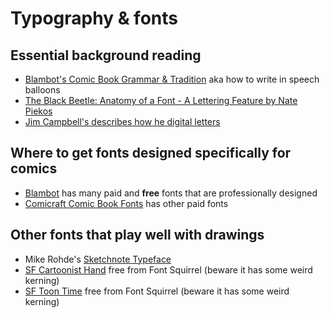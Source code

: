 # Typography & fonts

## Essential background reading

- [Blambot's Comic Book Grammar & Tradition](http://www.blambot.com/articles_grammar.shtml) aka how to write in speech balloons
- [The Black Beetle: Anatomy of a Font - A Lettering Feature by Nate Piekos](http://www.darkhorse.com/Blog/1242/anatomy-pulp-font-lettering-feature-nate-piekos)
- [Jim Campbell's describes how he digital letters](http://clintflickerlettering.blogspot.hk/2010/10/lettering-in-adobe-illustrator-three.html)

## Where to get fonts designed specifically for comics

- [Blambot](http://www.blambot.com/) has many paid and **free** fonts that are professionally designed
- [Comicraft Comic Book Fonts](http://www.comicbookfonts.com/) has other paid fonts

## Other fonts that play well with drawings

- Mike Rohde's [Sketchnote Typeface](http://rohdesign.com/weblog/2013/5/29/the-sketchnote-typeface.html)
- [SF Cartoonist Hand](https://www.fontsquirrel.com/fonts/SF-Cartoonist-Hand) free from Font Squirrel (beware it has some weird kerning)
- [SF Toon Time](http://www.fontsquirrel.com/fonts/SF-Toontime) free from Font Squirrel (beware it has some weird kerning)